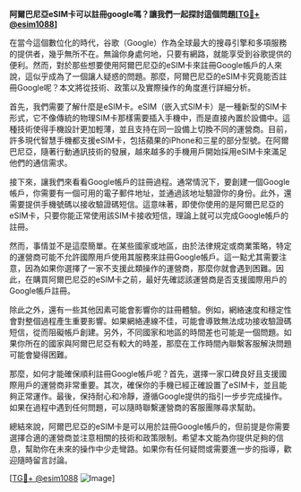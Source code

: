 **阿爾巴尼亞eSIM卡可以註冊google嗎？讓我們一起探討這個問題[[TG💪+ @esim1088](https://t.me/s/esim1088)]**

在當今這個數位化的時代，谷歌（Google）作為全球最大的搜尋引擎和多項服務的提供者，幾乎無所不在。無論你身處何地，只要有網路，就能享受到谷歌提供的便利。然而，對於那些想要使用阿爾巴尼亞的eSIM卡來註冊Google帳戶的人來說，這似乎成為了一個讓人疑惑的問題。那麼，阿爾巴尼亞的eSIM卡究竟能否註冊Google呢？本文將從技術、政策以及實際操作的角度進行詳細分析。

首先，我們需要了解什麼是eSIM卡。eSIM（嵌入式SIM卡）是一種新型的SIM卡形式，它不像傳統的物理SIM卡那樣需要插入手機中，而是直接內置於設備中。這種技術使得手機設計更加輕薄，並且支持在同一設備上切換不同的運營商。目前，許多現代智慧手機都支援eSIM卡，包括蘋果的iPhone和三星的部分型號。在阿爾巴尼亞，隨著行動通訊技術的發展，越來越多的手機用戶開始採用eSIM卡來滿足他們的通信需求。

接下來，讓我們來看看Google帳戶的註冊過程。通常情況下，要創建一個Google帳戶，你需要有一個可用的電子郵件地址，並通過該地址驗證你的身份。此外，還需要提供手機號碼以接收驗證碼短信。這意味著，即使你使用的是阿爾巴尼亞的eSIM卡，只要你能正常使用該SIM卡接收短信，理論上就可以完成Google帳戶的註冊。

然而，事情並不是這麼簡單。在某些國家或地區，由於法律規定或商業策略，特定的運營商可能不允許國際用戶使用其服務來註冊Google帳戶。這一點尤其需要注意，因為如果你選擇了一家不支援此類操作的運營商，那麼你就會遇到困難。因此，在購買阿爾巴尼亞的eSIM卡之前，最好先確認該運營商是否支援國際用戶的Google帳戶註冊。

除此之外，還有一些其他因素可能會影響你的註冊體驗。例如，網絡速度和穩定性會對整個過程產生重要影響。如果網絡連線不佳，可能會導致無法成功接收驗證碼短信，從而阻礙帳戶創建。另外，不同國家和地區的時間差也可能是一個問題。如果你所在的國家與阿爾巴尼亞有較大的時差，那麼在工作時間內聯繫客服解決問題可能會變得困難。

那麼，如何才能確保順利註冊Google帳戶呢？首先，選擇一家口碑良好且支援國際用戶的運營商非常重要。其次，確保你的手機已經正確設置了eSIM卡，並且能夠正常運作。最後，保持耐心和冷靜，遵循Google提供的指引一步步完成操作。如果在過程中遇到任何問題，可以隨時聯繫運營商的客服團隊尋求幫助。

總結來說，阿爾巴尼亞的eSIM卡是可以用於註冊Google帳戶的，但前提是你需要選擇合適的運營商並注意相關的技術和政策限制。希望本文能為你提供足夠的信息，幫助你在未來的操作中少走彎路。如果你有任何疑問或需要進一步的指導，歡迎隨時留言討論。

[[TG💪+ @esim1088](https://t.me/s/esim1088) ![Image](https://i.postimg.cc/4NQfJmqS/Snipaste-2025-05-13-00-14-12.png)]
